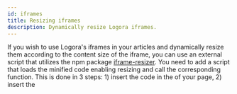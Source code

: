 ```yaml
---
id: iframes
title: Resizing iframes
description: Dynamically resize Logora iframes.
---
```


If you wish to use Logora's iframes in your articles and dynamically resize them according to the content size of the iframe, you can use an external script that utilizes the npm package [iframe-resizer](https://www.npmjs.com/package/iframe-resizer). You need to add a script that loads the minified code enabling resizing and call the corresponding function. This is done in 3 steps: 1) insert the code in the <head> of your page, 2) insert the <script> code in the <body> of your page, 3) insert the iframe as usual. 

#### Insert the minified resizing code and call the function.

```html
 <head>
    <!-- Load the minified code -->
    <script src="https://cdn.jsdelivr.net/npm/iframe-resizer@4.3.5/js/iframeResizer.min.js"></script>
  </head>
  <!-- Logora iframe available in the admin space -->
<iframe class="logoraIframe" style="border: 0;" src="https://cdn.logora.com/embed.html?shortname=demo&id=14593&resource=group" width="100%" height="285"></iframe>
<script>
    iFrameResize( [{}], ".logoraIframe");
</script>
